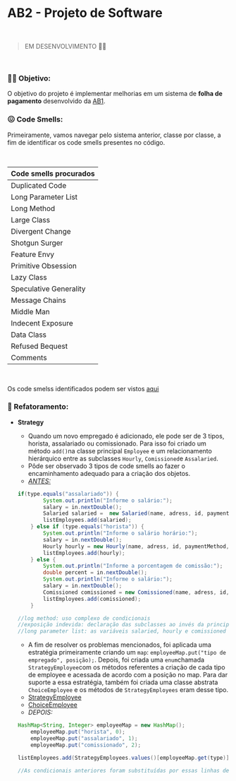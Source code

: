 # AB2 - Projeto de Software 
<br>

> EM DESENVOLVIMENTO :mechanic: 

<br>

### :woman_technologist: Objetivo:
O objetivo do projeto é implementar melhorias em um sistema de **folha de pagamento** desenvolvido da [AB1](https://github.com/eireneof/projeto_de_software). 

### :confounded: Code Smells:

Primeiramente, vamos navegar pelo sistema anterior, classe por classe, a fim de identificar os code smells presentes no código. <br>

<br>

Code smells procurados| 
--- |
Duplicated Code |
Long Parameter List |
 Long Method |
 Large Class |
 Divergent Change |
 Shotgun Surger |
 Feature Envy |
 Primitive Obsession |
 Lazy Class |
 Speculative Generality |
 Message Chains |
 Middle Man |
 Indecent Exposure |
 Data Class |
 Refused Bequest |
 Comments |

 <br>

 Os code smelss identificados podem ser vistos [aqui](https://github.com/eireneof/AB2-projeto-de-software/blob/main/code_smells.md) 

 ### :wrench: Refatoramento:

 * **Strategy**
    * Quando um novo empregado é adicionado, ele pode ser de 3 tipos, horista, assalariado ou comissionado. Para isso foi criado um método `add()`na classe principal `Employee` e um relacionamento hierárquico entre as subclasses `Hourly`, `Comissioned`e `Assalaried`.
    * Pôde ser observado 3 tipos de code smells ao fazer o encaminhamento adequado para a criação dos objetos. <br>
    * *[ANTES:](https://github.com/eireneof/projeto_de_software/blob/main/src/employee/Employee.java#L105)* <br> 
    
    ```java
    if(type.equals("assalariado")) {
        	System.out.println("Informe o salário:");
        	salary = in.nextDouble();
        	Salaried salaried =  new Salaried(name, adress, id, paymentMethod, salary, sindicate);
        	listEmployees.add(salaried);
        } else if (type.equals("horista")) {
        	System.out.println("Informe o salário horário:");
        	salary = in.nextDouble();
        	Hourly hourly = new Hourly(name, adress, id, paymentMethod, salary, sindicate);
        	listEmployees.add(hourly);
        } else {
        	System.out.println("Informe a porcentagem de comissão:");
        	double percent = in.nextDouble();
        	System.out.println("Informe o salário:");
        	salary = in.nextDouble();
        	Comissioned comissioned = new Comissioned(name, adress, id, paymentMethod, salary, percent, sindicate);
        	listEmployees.add(comissioned);
        } 

    //log method: uso complexo de condicionais
    //exposição indevida: declaração das subclasses ao invés da principal (ex: Hourly hourly = new Hourly(name, adress, id, paymentMethod, salary, sindicate);)
    //long parameter list: as variáveis salaried, hourly e comissioned  não precisavam ser criadas, visto que o construtor poderia ser passado diretamente em listEmployees.add();
    ```
    * A fim de resolver os problemas mencionados, foi aplicada uma estratégia primeiramente criando um `map`: `employeeMap.put("tipo de empregado", posição);`. Depois, foi criada uma `enum`chamada `StrategyEmployee`com os métodos referentes a criação de cada tipo de employee e acessada de acordo com a posição no map. Para dar suporte a essa estratégia, também foi criada uma classe abstrata `ChoiceEmployee` e os métodos de `StrategyEmployees` eram desse tipo. 
    * [StrategyEmployee]()
    * [ChoiceEmployee]()
    * *DEPOIS:* <br>
    ```java
    HashMap<String, Integer> employeeMap = new HashMap();
        employeeMap.put("horista", 0);
        employeeMap.put("assalariado", 1);
        employeeMap.put("comissionado", 2);
    
    listEmployees.add(StrategyEmployees.values()[employeeMap.get(type)].getChoiceEmployee(name,adress,id,sindicate,paymentMethod).choiceEmployee());

    //As condicionais anteriores foram substituídas por essas linhas de código na função add
    ```
    




